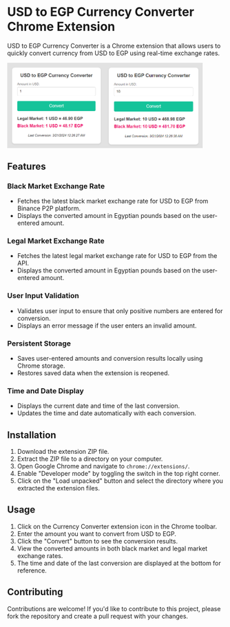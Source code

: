 # USD to EGP Currency Converter Chrome Extension

USD to EGP Currency Converter is a Chrome extension that allows users to quickly convert currency from USD to EGP using real-time exchange rates.

<div style="display: flex;">
    <img src="/images/usdegp1.PNG" alt="Image 1" style="width: 45%;">
    <img src="/images/usdegp2.PNG" alt="Image 2" style="width: 45%;">
</div>

## Features

### Black Market Exchange Rate
- Fetches the latest black market exchange rate for USD to EGP from Binance P2P platform.
- Displays the converted amount in Egyptian pounds based on the user-entered amount.

### Legal Market Exchange Rate
- Fetches the latest legal market exchange rate for USD to EGP from the API.
- Displays the converted amount in Egyptian pounds based on the user-entered amount.

### User Input Validation
- Validates user input to ensure that only positive numbers are entered for conversion.
- Displays an error message if the user enters an invalid amount.

### Persistent Storage
- Saves user-entered amounts and conversion results locally using Chrome storage.
- Restores saved data when the extension is reopened.

### Time and Date Display
- Displays the current date and time of the last conversion.
- Updates the time and date automatically with each conversion.

## Installation
1. Download the extension ZIP file.
2. Extract the ZIP file to a directory on your computer.
3. Open Google Chrome and navigate to `chrome://extensions/`.
4. Enable "Developer mode" by toggling the switch in the top right corner.
5. Click on the "Load unpacked" button and select the directory where you extracted the extension files.

## Usage
1. Click on the Currency Converter extension icon in the Chrome toolbar.
2. Enter the amount you want to convert from USD to EGP.
3. Click the "Convert" button to see the conversion results.
4. View the converted amounts in both black market and legal market exchange rates.
5. The time and date of the last conversion are displayed at the bottom for reference.

## Contributing
Contributions are welcome! If you'd like to contribute to this project, please fork the repository and create a pull request with your changes.
